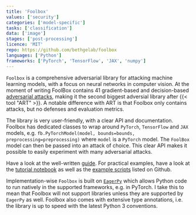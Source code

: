 ```yaml
---
title: 'Foolbox'
values: ['security']
categories: ['model-specific']
tasks: ['classification']
data: ['image']
stages: ['post-processing']
licence: 'MIT'
repo: https://github.com/bethgelab/foolbox
languages: ['Python']
frameworks: ['PyTorch', 'TensorFlow', 'JAX', 'numpy']
---
```


`Foolbox` is a comprehensive adversarial library for attacking machine learning models, with a focus on neural networks in computer vision.
At the moment of writing FoolBox contains 41 gradient-based and decision-based [adversarial attacks](https://foolbox.readthedocs.io/en/stable/modules/attacks.html), making it the second biggest adversial library after {{< tool "ART" >}}.
A notable difference with ART is that Foolbox only contains attacks, but no defenses and evaluation metrics.

The library is very user-friendly, with a clear API and documentation.
Foolbox has dedicated classes to wrap around `PyTorch`, `TensorFlow` and `JAX` models, e.g. `fb.PyTorchModel(model, bounds=bounds, preprocessing=preprocessing)` where `model` is a `PyTorch` model.
The `FoolBox` model can then be passed into an attack of choice.
This clear API makes it possible to easily experiment with many adversarial attacks.

Have a look at the well-written [guide](https://foolbox.jonasrauber.de/guide/).
For practical examples, have a look at the [tutorial notebook](https://github.com/jonasrauber/foolbox-native-tutorial/blob/master/foolbox-native-tutorial.ipynb) as well as the [example scripts](https://github.com/bethgelab/foolbox/tree/master/examples) listed on Github.

Implementation-wise `Foolbox` is built on [`EagerPy`](https://eagerpy.jonasrauber.de/) which allows Python code to run natively in the supported frameworks, e.g. in PyTorch.
I take this to mean that Foolbox will not support libraries unless they are supported by `EagerPy` as well.
Foolbox also comes with extensive type annotations, i.e. the library is up to speed with the latest Python 3 conventions.


